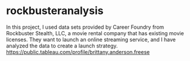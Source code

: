 # rockbusteranalysis
In this project, I used data sets provided by Career Foundry from Rockbuster Stealth, LLC, a movie rental company that has existing movie licenses.  They want to launch an online streaming service, and I have analyzed the data to create a launch strategy.
https://public.tableau.com/profile/brittany.anderson.freese
